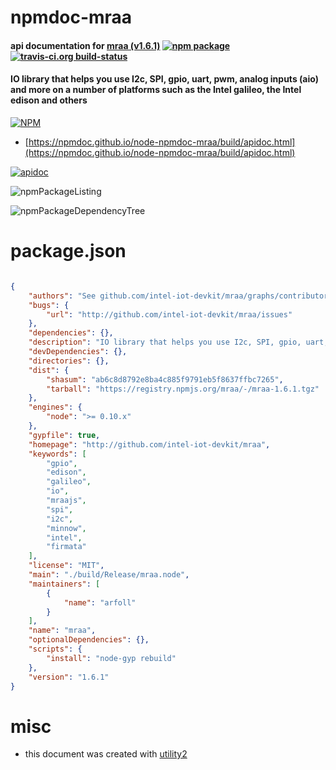 # npmdoc-mraa

#### api documentation for  [mraa (v1.6.1)](http://github.com/intel-iot-devkit/mraa)  [![npm package](https://img.shields.io/npm/v/npmdoc-mraa.svg?style=flat-square)](https://www.npmjs.org/package/npmdoc-mraa) [![travis-ci.org build-status](https://api.travis-ci.org/npmdoc/node-npmdoc-mraa.svg)](https://travis-ci.org/npmdoc/node-npmdoc-mraa)

#### IO library that helps you use I2c, SPI, gpio, uart, pwm, analog inputs (aio) and more on a number of platforms such as the Intel galileo, the Intel edison and others

[![NPM](https://nodei.co/npm/mraa.png?downloads=true&downloadRank=true&stars=true)](https://www.npmjs.com/package/mraa)

- [https://npmdoc.github.io/node-npmdoc-mraa/build/apidoc.html](https://npmdoc.github.io/node-npmdoc-mraa/build/apidoc.html)

[![apidoc](https://npmdoc.github.io/node-npmdoc-mraa/build/screenCapture.buildCi.browser.%252Ftmp%252Fbuild%252Fapidoc.html.png)](https://npmdoc.github.io/node-npmdoc-mraa/build/apidoc.html)

![npmPackageListing](https://npmdoc.github.io/node-npmdoc-mraa/build/screenCapture.npmPackageListing.svg)

![npmPackageDependencyTree](https://npmdoc.github.io/node-npmdoc-mraa/build/screenCapture.npmPackageDependencyTree.svg)



# package.json

```json

{
    "authors": "See github.com/intel-iot-devkit/mraa/graphs/contributors",
    "bugs": {
        "url": "http://github.com/intel-iot-devkit/mraa/issues"
    },
    "dependencies": {},
    "description": "IO library that helps you use I2c, SPI, gpio, uart, pwm, analog inputs (aio) and more on a number of platforms such as the Intel galileo, the Intel edison and others",
    "devDependencies": {},
    "directories": {},
    "dist": {
        "shasum": "ab6c8d8792e8ba4c885f9791eb5f8637ffbc7265",
        "tarball": "https://registry.npmjs.org/mraa/-/mraa-1.6.1.tgz"
    },
    "engines": {
        "node": ">= 0.10.x"
    },
    "gypfile": true,
    "homepage": "http://github.com/intel-iot-devkit/mraa",
    "keywords": [
        "gpio",
        "edison",
        "galileo",
        "io",
        "mraajs",
        "spi",
        "i2c",
        "minnow",
        "intel",
        "firmata"
    ],
    "license": "MIT",
    "main": "./build/Release/mraa.node",
    "maintainers": [
        {
            "name": "arfoll"
        }
    ],
    "name": "mraa",
    "optionalDependencies": {},
    "scripts": {
        "install": "node-gyp rebuild"
    },
    "version": "1.6.1"
}
```



# misc
- this document was created with [utility2](https://github.com/kaizhu256/node-utility2)
